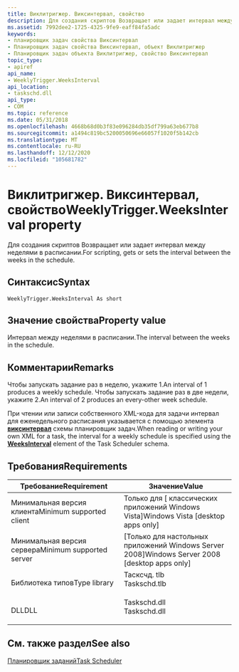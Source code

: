 ```yaml
---
title: Виклитригжер. Виксинтервал, свойство
description: Для создания скриптов Возвращает или задает интервал между неделями в расписании.
ms.assetid: 7992dee2-1725-4325-9fe9-eaff84fa5adc
keywords:
- планировщик задач свойства Виксинтервал
- Планировщик задач свойства Виксинтервал, объект Виклитригжер
- Планировщик задач объекта Виклитригжер, свойство Виксинтервал
topic_type:
- apiref
api_name:
- WeeklyTrigger.WeeksInterval
api_location:
- taskschd.dll
api_type:
- COM
ms.topic: reference
ms.date: 05/31/2018
ms.openlocfilehash: 4668b68d0b3f83e096284db35df799a63eb677b8
ms.sourcegitcommit: a1494c819bc5200050696e66057f1020f5b142cb
ms.translationtype: MT
ms.contentlocale: ru-RU
ms.lasthandoff: 12/12/2020
ms.locfileid: "105681782"
---
```

# <a name="weeklytriggerweeksinterval-property"></a><span data-ttu-id="3f96e-106">Виклитригжер. Виксинтервал, свойство</span><span class="sxs-lookup"><span data-stu-id="3f96e-106">WeeklyTrigger.WeeksInterval property</span></span>

<span data-ttu-id="3f96e-107">Для создания скриптов Возвращает или задает интервал между неделями в расписании.</span><span class="sxs-lookup"><span data-stu-id="3f96e-107">For scripting, gets or sets the interval between the weeks in the schedule.</span></span>

## <a name="syntax"></a><span data-ttu-id="3f96e-108">Синтаксис</span><span class="sxs-lookup"><span data-stu-id="3f96e-108">Syntax</span></span>


```VB
WeeklyTrigger.WeeksInterval As short
```



## <a name="property-value"></a><span data-ttu-id="3f96e-109">Значение свойства</span><span class="sxs-lookup"><span data-stu-id="3f96e-109">Property value</span></span>

<span data-ttu-id="3f96e-110">Интервал между неделями в расписании.</span><span class="sxs-lookup"><span data-stu-id="3f96e-110">The interval between the weeks in the schedule.</span></span>

## <a name="remarks"></a><span data-ttu-id="3f96e-111">Комментарии</span><span class="sxs-lookup"><span data-stu-id="3f96e-111">Remarks</span></span>

<span data-ttu-id="3f96e-112">Чтобы запускать задание раз в неделю, укажите 1.</span><span class="sxs-lookup"><span data-stu-id="3f96e-112">An interval of 1 produces a weekly schedule.</span></span> <span data-ttu-id="3f96e-113">Чтобы запускать задание раз в две недели, укажите 2.</span><span class="sxs-lookup"><span data-stu-id="3f96e-113">An interval of 2 produces an every-other week schedule.</span></span>

<span data-ttu-id="3f96e-114">При чтении или записи собственного XML-кода для задачи интервал для еженедельного расписания указывается с помощью элемента [**виксинтервал**](taskschedulerschema-weeksinterval-weeklyscheduletype-element.md) схемы планировщик задач.</span><span class="sxs-lookup"><span data-stu-id="3f96e-114">When reading or writing your own XML for a task, the interval for a weekly schedule is specified using the [**WeeksInterval**](taskschedulerschema-weeksinterval-weeklyscheduletype-element.md) element of the Task Scheduler schema.</span></span>

## <a name="requirements"></a><span data-ttu-id="3f96e-115">Требования</span><span class="sxs-lookup"><span data-stu-id="3f96e-115">Requirements</span></span>



| <span data-ttu-id="3f96e-116">Требование</span><span class="sxs-lookup"><span data-stu-id="3f96e-116">Requirement</span></span> | <span data-ttu-id="3f96e-117">Значение</span><span class="sxs-lookup"><span data-stu-id="3f96e-117">Value</span></span> |
|-------------------------------------|-----------------------------------------------------------------------------------------|
| <span data-ttu-id="3f96e-118">Минимальная версия клиента</span><span class="sxs-lookup"><span data-stu-id="3f96e-118">Minimum supported client</span></span><br/> | <span data-ttu-id="3f96e-119">Только для \[ классических приложений Windows Vista\]</span><span class="sxs-lookup"><span data-stu-id="3f96e-119">Windows Vista \[desktop apps only\]</span></span><br/>                                          |
| <span data-ttu-id="3f96e-120">Минимальная версия сервера</span><span class="sxs-lookup"><span data-stu-id="3f96e-120">Minimum supported server</span></span><br/> | <span data-ttu-id="3f96e-121">\[Только для настольных приложений Windows Server 2008\]</span><span class="sxs-lookup"><span data-stu-id="3f96e-121">Windows Server 2008 \[desktop apps only\]</span></span><br/>                                    |
| <span data-ttu-id="3f96e-122">Библиотека типов</span><span class="sxs-lookup"><span data-stu-id="3f96e-122">Type library</span></span><br/>             | <dl> <span data-ttu-id="3f96e-123"><dt>Тасксчд. tlb</dt></span><span class="sxs-lookup"><span data-stu-id="3f96e-123"><dt>Taskschd.tlb</dt></span></span> </dl> |
| <span data-ttu-id="3f96e-124">DLL</span><span class="sxs-lookup"><span data-stu-id="3f96e-124">DLL</span></span><br/>                      | <dl> <span data-ttu-id="3f96e-125"><dt>Taskschd.dll</dt></span><span class="sxs-lookup"><span data-stu-id="3f96e-125"><dt>Taskschd.dll</dt></span></span> </dl> |



## <a name="see-also"></a><span data-ttu-id="3f96e-126">См. также раздел</span><span class="sxs-lookup"><span data-stu-id="3f96e-126">See also</span></span>

<dl> <dt>

[<span data-ttu-id="3f96e-127">Планировщик заданий</span><span class="sxs-lookup"><span data-stu-id="3f96e-127">Task Scheduler</span></span>](task-scheduler-start-page.md)
</dt> </dl>

 

 





